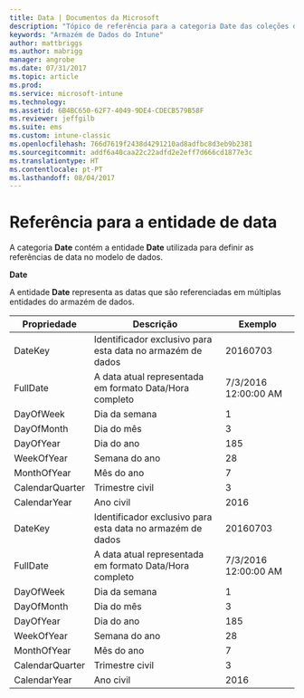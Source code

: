 ```yaml
---
title: Data | Documentos da Microsoft
description: "Tópico de referência para a categoria Date das coleções de entidades na API do Armazém de Dados do Intune."
keywords: "Armazém de Dados do Intune"
author: mattbriggs
ms.author: mabrigg
manager: angrobe
ms.date: 07/31/2017
ms.topic: article
ms.prod: 
ms.service: microsoft-intune
ms.technology: 
ms.assetid: 6B4BC650-62F7-4049-9DE4-CDECB579B58F
ms.reviewer: jeffgilb
ms.suite: ems
ms.custom: intune-classic
ms.openlocfilehash: 766d7619f2438d4291210ad8adfbc8d3eb9b2381
ms.sourcegitcommit: addf6a40caa22c22adfd2e2eff7d666cd1877e3c
ms.translationtype: HT
ms.contentlocale: pt-PT
ms.lasthandoff: 08/04/2017
---
```

# <a name="reference-for-date-entity"></a>Referência para a entidade de data

A categoria **Date** contém a entidade **Date** utilizada para definir as referências de data no modelo de dados.

**Date**

A entidade **Date** representa as datas que são referenciadas em múltiplas entidades do armazém de dados.

| Propriedade  | Descrição | Exemplo |
|---------|------------|--------|
| DateKey |Identificador exclusivo para esta data no armazém de dados | 20160703 |
| FullDate |A data atual representada em formato Data/Hora completo | 7/3/2016 12:00:00 AM |
| DayOfWeek |Dia da semana |1 |
| DayOfMonth |Dia do mês |3 |
| DayOfYear |Dia do ano |185 |
| WeekOfYear |Semana do ano |28 |
| MonthOfYear |Mês do ano |7 |
| CalendarQuarter |Trimestre civil |3 |
| CalendarYear |Ano civil |2016 |
| DateKey |Identificador exclusivo para esta data no armazém de dados |20160703 |
| FullDate |A data atual representada em formato Data/Hora completo | 7/3/2016 12:00:00 AM |
| DayOfWeek |Dia da semana |1 |
| DayOfMonth |Dia do mês |3 |
| DayOfYear |Dia do ano |185 |
| WeekOfYear |Semana do ano |28 |
| MonthOfYear |Mês do ano |7 |
| CalendarQuarter |Trimestre civil |3 |
| CalendarYear |Ano civil |2016 |

